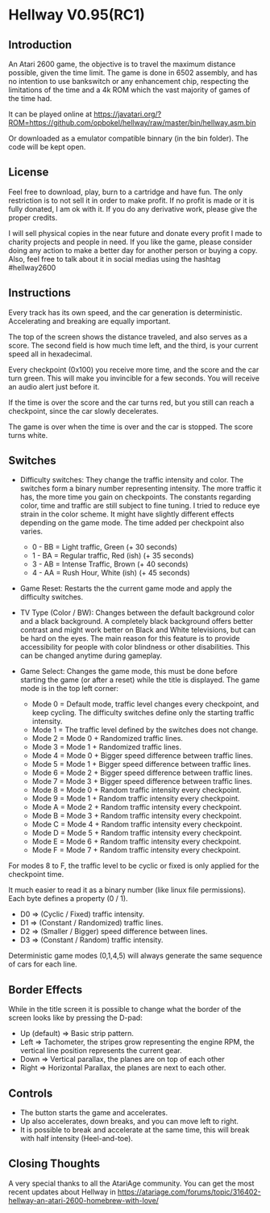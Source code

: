 # Hellway V0.95(RC1)

## Introduction
An Atari 2600 game, the objective is to travel the maximum distance possible, given the time limit. The game is done in 6502 assembly, and has no intention to use bankswitch or any enhancement chip, respecting the limitations of the time and a 4k ROM which the vast majority of games of the time had.

It can be played online at https://javatari.org/?ROM=https://github.com/opbokel/hellway/raw/master/bin/hellway.asm.bin

Or downloaded as a emulator compatible binnary (in the bin folder). The code will be kept open.

## License
Feel free to download, play, burn to a cartridge and have fun. The only restriction is to not sell it in order to make profit. If no profit is made or it is fully donated, I am ok with it. If you do any derivative work, please give the proper credits.

I will sell physical copies in the near future and donate every profit I made to charity projects and people in need. If you like the game, please consider doing any action to make a better day for another person or buying a copy. Also, feel free to talk about it in social medias using the hashtag #hellway2600

## Instructions
Every track has its own speed, and the car generation is deterministic. Accelerating and breaking are equally important.

The top of the screen shows the distance traveled, and also serves as a score. The second field is how much time left, and the third, is your current speed all in hexadecimal.

Every checkpoint (0x100) you receive more time, and the score and the car turn green. This will make you invincible for a few seconds. You will receive an audio alert just before it.

If the time is over the score and the car turns red, but you still can reach a checkpoint, since the car slowly decelerates.

The game is over when the time is over and the car is stopped. The score turns white.

## Switches
* Difficulty switches: They change the traffic intensity and color. The switches form a binary number representing intensity. The more traffic it has, the more time you gain on checkpoints. The constants regarding color, time and traffic are still subject to fine tuning. I tried to reduce eye strain in the color scheme. It might have slightly different effects depending on the game mode. The time added per checkpoint also varies.
    * 0 - BB = Light traffic, Green (+ 30 seconds)
    * 1 - BA = Regular traffic, Red (ish) (+ 35 seconds)
    * 3 - AB = Intense Traffic, Brown (+ 40 seconds)
    * 4 - AA = Rush Hour, White (ish) (+ 45 seconds)
    
* Game Reset: Restarts the the current game mode and apply the difficulty switches.

* TV Type (Color / BW): Changes between the default background color and a black background. A completely black background offers better contrast and might work better on Black and White televisions, but can be hard on the eyes. The main reason for this feature is to provide accessibility for people with color blindness or other disabilities. This can be changed anytime during gameplay.

* Game Select: Changes the game mode, this must be done before starting the game (or after a reset) while the title is displayed. The game mode is in the top left corner:
    * Mode 0 = Default mode, traffic level changes every checkpoint, and keep cycling. The difficulty switches define only the starting traffic intensity.
    * Mode 1 = The traffic level defined by the switches does not change.
    * Mode 2 = Mode 0 + Randomized traffic lines.
    * Mode 3 = Mode 1 + Randomized traffic lines.
    * Mode 4 = Mode 0 + Bigger speed difference between traffic lines.
    * Mode 5 = Mode 1 + Bigger speed difference between traffic lines.
    * Mode 6 = Mode 2 + Bigger speed difference between traffic lines.
    * Mode 7 = Mode 3 + Bigger speed difference between traffic lines.
    * Mode 8 = Mode 0 + Random traffic intensity every checkpoint.
    * Mode 9 = Mode 1 + Random traffic intensity every checkpoint. 
    * Mode A = Mode 2 + Random traffic intensity every checkpoint.
    * Mode B = Mode 3 + Random traffic intensity every checkpoint.
    * Mode C = Mode 4 + Random traffic intensity every checkpoint.
    * Mode D = Mode 5 + Random traffic intensity every checkpoint. 
    * Mode E = Mode 6 + Random traffic intensity every checkpoint.
    * Mode F = Mode 7 + Random traffic intensity every checkpoint.

For modes 8 to F, the traffic level to be cyclic or fixed is only applied for the checkpoint time.

It much easier to read it as a binary number (like linux file permissions). Each byte defines a property (0 / 1).

* D0 => (Cyclic / Fixed) traffic intensity.
* D1 => (Constant / Randomized) traffic lines.
* D2 => (Smaller / Bigger) speed difference between lines.
* D3 => (Constant / Random) traffic intensity.

Deterministic game modes (0,1,4,5) will always generate the same sequence of cars for each line.

## Border Effects

While in the title screen it is possible to change what the border of the screen looks like by pressing the D-pad:
* Up (default) => Basic strip pattern.
* Left => Tachometer, the stripes grow representing the engine RPM, the vertical line position represents the current gear.
* Down => Vertical parallax, the planes are on top of each other
* Right => Horizontal Parallax, the planes are next to each other.

 
## Controls
* The button starts the game and accelerates.
* Up also accelerates, down breaks, and you can move left to right.
* It is possible to break and accelerate at the same time, this will break with half intensity (Heel-and-toe).

## Closing Thoughts
A very special thanks to all the AtariAge community. You can get the most recent updates about Hellway in https://atariage.com/forums/topic/316402-hellway-an-atari-2600-homebrew-with-love/

